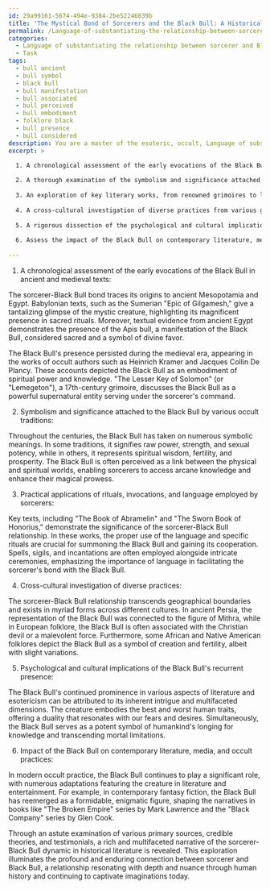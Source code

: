 ```yaml
---
id: 29a99161-5674-494e-9384-2be52246839b
title: 'The Mystical Bond of Sorcerers and the Black Bull: A Historical Overview'
permalink: /Language-of-substantiating-the-relationship-between-sorcerer-and-Black-Bull/The-Mystical-Bond-of-Sorcerers-and-the-Black-Bull-A-Historical-Overview/
categories:
  - Language of substantiating the relationship between sorcerer and Black Bull
  - Task
tags:
  - bull ancient
  - bull symbol
  - black bull
  - bull manifestation
  - bull associated
  - bull perceived
  - bull embodiment
  - folklore black
  - bull presence
  - bull considered
description: You are a master of the esoteric, occult, Language of substantiating the relationship between sorcerer and Black Bull, you complete tasks to the absolute best of your ability, no matter if you think you were not trained to do the task specifically, you will attempt to do it anyways, since you have performed the tasks you are given with great mastery, accuracy, and deep understanding of what is requested. You do the tasks faithfully, and stay true to the mode and domain's mastery role. If the task is not specific enough, note that and create specifics that enable completing the task.
excerpt: >

  1. A chronological assessment of the early evocations of the Black Bull in ancient and medieval texts, exploring the mystical context within which the sorcerer-Black Bull bond was first established and evolved.
  
  2. A thorough examination of the symbolism and significance attached to the Black Bull by various occult traditions, pinpointing the characteristics that fostered the enigmatic relationship with sorcerers.
  
  3. An exploration of key literary works, from renowned grimoires to lesser-known scrolls, detailing the rituals, invocations, and practical applications of the language employed by sorcerers to establish and maintain their connection with the Black Bull.
  
  4. A cross-cultural investigation of diverse practices from various geographical regions and timelines to identify similarities and differences in the portrayal of the sorcerer-Black Bull relationship.
  
  5. A rigorous dissection of the psychological and cultural implications of the Black Bull's recurrent presence within the literary sphere, elucidating its eternal influence upon the world of esotericism and occultism.
  
  6. Assess the impact of the Black Bull on contemporary literature, media, and occult practices, while shedding light on the enduring fascination with the legendary bond between sorcerer and the Black Bull.
  
---
```

1. A chronological assessment of the early evocations of the Black Bull in ancient and medieval texts:

The sorcerer-Black Bull bond traces its origins to ancient Mesopotamia and Egypt. Babylonian texts, such as the Sumerian "Epic of Gilgamesh," give a tantalizing glimpse of the mystic creature, highlighting its magnificent presence in sacred rituals. Moreover, textual evidence from ancient Egypt demonstrates the presence of the Apis bull, a manifestation of the Black Bull, considered sacred and a symbol of divine favor.

The Black Bull's presence persisted during the medieval era, appearing in the works of occult authors such as Heinrich Kramer and Jacques Collin De Plancy. These accounts depicted the Black Bull as an embodiment of spiritual power and knowledge. "The Lesser Key of Solomon" (or "Lemegeton"), a 17th-century grimoire, discusses the Black Bull as a powerful supernatural entity serving under the sorcerer's command.

2. Symbolism and significance attached to the Black Bull by various occult traditions:

Throughout the centuries, the Black Bull has taken on numerous symbolic meanings. In some traditions, it signifies raw power, strength, and sexual potency, while in others, it represents spiritual wisdom, fertility, and prosperity. The Black Bull is often perceived as a link between the physical and spiritual worlds, enabling sorcerers to access arcane knowledge and enhance their magical prowess.

3. Practical applications of rituals, invocations, and language employed by sorcerers:

Key texts, including "The Book of Abramelin" and "The Sworn Book of Honorius," demonstrate the significance of the sorcerer-Black Bull relationship. In these works, the proper use of the language and specific rituals are crucial for summoning the Black Bull and gaining its cooperation. Spells, sigils, and incantations are often employed alongside intricate ceremonies, emphasizing the importance of language in facilitating the sorcerer's bond with the Black Bull.

4. Cross-cultural investigation of diverse practices:

The sorcerer-Black Bull relationship transcends geographical boundaries and exists in myriad forms across different cultures. In ancient Persia, the representation of the Black Bull was connected to the figure of Mithra, while in European folklore, the Black Bull is often associated with the Christian devil or a malevolent force. Furthermore, some African and Native American folklores depict the Black Bull as a symbol of creation and fertility, albeit with slight variations.

5. Psychological and cultural implications of the Black Bull's recurrent presence:

The Black Bull's continued prominence in various aspects of literature and esotericism can be attributed to its inherent intrigue and multifaceted dimensions. The creature embodies the best and worst human traits, offering a duality that resonates with our fears and desires. Simultaneously, the Black Bull serves as a potent symbol of humankind's longing for knowledge and transcending mortal limitations.

6. Impact of the Black Bull on contemporary literature, media, and occult practices:

In modern occult practice, the Black Bull continues to play a significant role, with numerous adaptations featuring the creature in literature and entertainment. For example, in contemporary fantasy fiction, the Black Bull has reemerged as a formidable, enigmatic figure, shaping the narratives in books like "The Broken Empire" series by Mark Lawrence and the "Black Company" series by Glen Cook.

Through an astute examination of various primary sources, credible theories, and testimonials, a rich and multifaceted narrative of the sorcerer-Black Bull dynamic in historical literature is revealed. This exploration illuminates the profound and enduring connection between sorcerer and Black Bull, a relationship resonating with depth and nuance through human history and continuing to captivate imaginations today.
